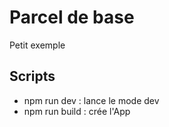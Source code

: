 # Parcel de base
Petit exemple

## Scripts
- npm run dev : lance le mode dev
- npm run build : crée l'App
